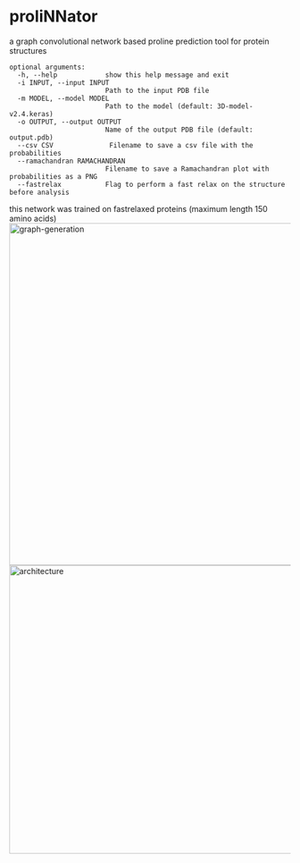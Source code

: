 # proliNNator
a graph convolutional network based proline prediction tool for protein structures

```
optional arguments:
  -h, --help            show this help message and exit
  -i INPUT, --input INPUT
                        Path to the input PDB file
  -m MODEL, --model MODEL
                        Path to the model (default: 3D-model-v2.4.keras)
  -o OUTPUT, --output OUTPUT
                        Name of the output PDB file (default: output.pdb)
  --csv CSV              Filename to save a csv file with the probabilities
  --ramachandran RAMACHANDRAN
                        Filename to save a Ramachandran plot with probabilities as a PNG
  --fastrelax           Flag to perform a fast relax on the structure before analysis
```

this network was trained on fastrelaxed proteins (maximum length 150 amino acids)
<img width="612" alt="graph-generation" src="https://github.com/user-attachments/assets/43cddf8a-1fb6-4611-bbbd-bc0b6980dd78" />
<img width="516" alt="architecture" src="https://github.com/user-attachments/assets/b0d28c58-543c-4532-a905-46f6244da02f" />
